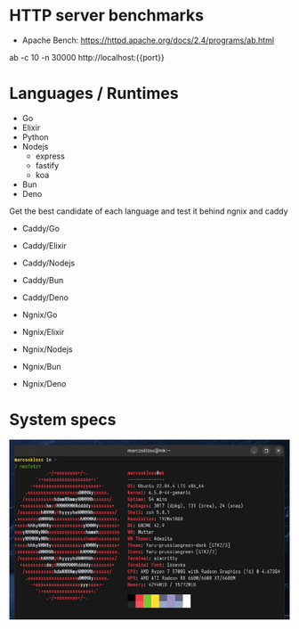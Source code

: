 # HTTP server benchmarks

- Apache Bench: https://httpd.apache.org/docs/2.4/programs/ab.html

ab -c 10 -n 30000 http://localhost:{{port}}

# Languages / Runtimes

- Go
- Elixir
- Python
- Nodejs
  - express
  - fastify
  - koa
- Bun
- Deno

Get the best candidate of each language and test it behind ngnix and caddy

- Caddy/Go
- Caddy/Elixir
- Caddy/Nodejs
- Caddy/Bun
- Caddy/Deno

- Ngnix/Go
- Ngnix/Elixir
- Ngnix/Nodejs
- Ngnix/Bun
- Ngnix/Deno

# System specs

<img src="./.github/systemspec.png" alt="System specs">

